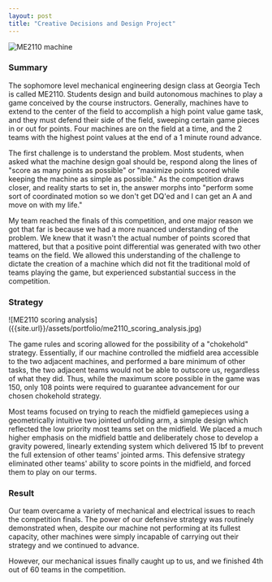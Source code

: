 ```yaml
---
layout: post
title: "Creative Decisions and Design Project"
---
```

![ME2110 machine]({{site.url}}/assets/portfolio/me2110_cad.jpg)
<!--more-->
<h3>Summary</h3>
The sophomore level mechanical engineering design class at Georgia Tech is called ME2110. Students design and build autonomous machines to play a game conceived by the course instructors. Generally, machines have to extend to the center of the field to accomplish a high point value game task, and they must defend their side of the field, sweeping certain game pieces in or out for points. Four machines are on the field at a time, and the 2 teams with the highest point values at the end of a 1 minute round advance.

The first challenge is to understand the problem. Most students, when asked what the machine design goal should be, respond along the lines of "score as many points as possible" or "maximize points scored while keeping the machine as simple as possible." As the competition draws closer, and reality starts to set in, the answer morphs into "perform some sort of coordinated motion so we don't get DQ'ed and I can get an A and move on with my life."

My team reached the finals of this competition, and one major reason we got that far is because we had a more nuanced understanding of the problem. We knew that it wasn't the actual number of points scored that mattered, but that a positive point differential was generated with two other teams on the field. We allowed this understanding of the challenge to dictate the creation of a machine which did not fit the traditional mold of teams playing the game, but experienced substantial success in the competition.

<h3>Strategy</h3>
![ME2110 scoring analysis]({{site.url}}/assets/portfolio/me2110_scoring_analysis.jpg)

The game rules and scoring allowed for the possibility of a "chokehold" strategy. Essentially, if our machine controlled the midfield area accessible to the two adjacent machines, and performed a bare minimum of other tasks, the two adjacent teams would not be able to outscore us, regardless of what they did. Thus, while the maximum score possible in the game was 150, only 108 points were required to guarantee advancement for our chosen chokehold strategy.

Most teams focused on trying to reach the midfield gamepieces using a geometrically intuitive two jointed unfolding arm, a simple design which reflected the low priority most teams set on the midfield. We placed a much higher emphasis on the midfield battle and deliberately chose to develop a gravity powered, linearly extending system which delivered 15 lbf to prevent the full extension of other teams' jointed arms. This defensive strategy eliminated other teams' ability to score points in the midfield, and forced them to play on our terms.

<h3>Result</h3>
Our team overcame a variety of mechanical and electrical issues to reach the competition finals. The power of our defensive strategy was routinely demonstrated when, despite our machine not performing at its fullest capacity, other machines were simply incapable of carrying out their strategy and we continued to advance.

However, our mechanical issues finally caught up to us, and we finished 4th out of 60 teams in the competition.
